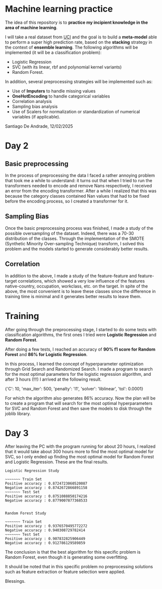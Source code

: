 
# Machine learning practice


The idea of this repository is to **practice my incipient knowledge in the area of machine learning**.

I will take a real dataset from [UCI](https://archive.ics.uci.edu) and the goal is to build a **meta-model** able to perform a super high prediction rate, based on the **stacking** strategy in the context of **ensemble learning**. The following algorithms will be implemented (it will be a classification problem):

 * Logistic Regression
 * SVC (with its linear, rbf and polynomial kernel variants)
 * Random Forest.

In addition, several preprocessing strategies will be implemented such as: 

* Use of **Imputers** to handle missing values
* **OneHotEncoding** to handle categorical variables
* Correlation analysis
* Sampling bias analysis
* Use of Scalers for normalization or standardization of numerical variables (if applicable).


Santiago De Andrade, 12/02/2025



# Day 2 

## Basic preprocessing

In the process of preprocessing the data I faced a rather annoying problem that took me a while to understand: it turns out that when I tried to run the transformers needed to encode and remove Nans respectively, I received an error from the encoding transformer. After a while I realized that this was because the category classes contained Nan values that had to be fixed before the encoding process, so I created a transformer for it.

## Sampling Bias

Once the basic preprocessing process was finished, I made a study of the possible oversampling of the dataset. Indeed, there was a 70-30 distribution of the classes. Through the implementation of the SMOTE (Synthetic Minority Over-sampling Technique) transform, I solved this problem and the models started to generate considerably better results.


## Correlation

In addition to the above, I made a study of the feature-feature and feature-target correlations, which showed a very low influence of the features native-country, occupation, workclass, etc. on the target. In spite of the above, the most convenient is to leave these classes since the difference in training time is minimal and it generates better results to leave them.


# Training

After going through the preprocessing stage, I started to do some tests with classification algorithms, the first ones I tried were **Logistic Regression** and **Random Forest**.

After doing a few tests, I reached an accuracy of **90% f1 score for Random Forest** and **86% for Logistic Regression**.

In this process, I learned the concept of hyperparameter optimization through Grid Search and Randomized Search.  I made a program to search for the most optimal parameters for the logistic regression algorithm, and after 3 hours (!!!) I arrived at the following result.

{'C': 10, 'max_iter': 500, 'penalty': 'l1', 'solver': 'liblinear', 'tol': 0.0001}

For which the algorithm also generates 86% accuracy. Now the plan will be to create a program that will search for the most optimal hyperparameters for SVC and Random Forest and then save the models to disk through the joblib library.

# Day 3

After leaving the PC with the program running for about 20 hours, I realized that it would take about 300 hours more to find the most optimal model for SVC, so I only ended up finding the most optimal model for Random Forest and Logistic Regression. These are the final results.

```
Logistic Regression Study 

~~~~~~~ Train Set
Positive accuracy : 0.8724723060520087
Negative accuracy : 0.8742672866891158
~~~~~~~ Test Set
Positive accuracy : 0.8751088850174216
Negative accuracy : 0.8779007877368533


Random Forest Study 

~~~~~~~ Train Set
Positive accuracy : 0.9376570495772272
Negative accuracy : 0.940308729782414
~~~~~~~ Test Set
Positive accuracy : 0.907832825906449
Negative accuracy : 0.912786129589859
```

The conclusion is that the best algorithm for this specific problem is Random Forest, even though it is generating some overfitting.

It should be noted that in this specific problem no preprocessing solutions such as feature extraction or feature selection were applied. 

Blessings.